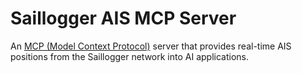 # Saillogger AIS MCP Server

An [MCP (Model Context Protocol)](https://modelcontextprotocol.io/introduction) server that provides real-time AIS positions from the Saillogger network into AI applications.

